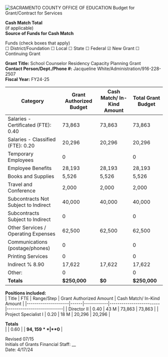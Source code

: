 <!-- Page 1 -->
![SACRAMENTO COUNTY OFFICE OF EDUCATION Budget for Grant/Contract for Services](https://via.placeholder.com/768x992.png?text=SACRAMENTO+COUNTY+OFFICE+OF+EDUCATION+Budget+for+Grant%2FContract+for+Services)

**Cash Match Total**  
(if applicable)  
**Source of Funds for Cash Match**  

Funds (check boxes that apply)  
☐ District/Foundation ☐ Local ☐ State ☐ Federal ☑ New Grant ☐ Continuing Grant  

**Grant Title:** School Counselor Residency Capacity Planning Grant  
**Contact Person/Dept./Phone #:** Jacqueline White/Administration/916-228-2507  
**Fiscal Year:** FY24-25  

| Category                                   | Grant Authorized Budget | Cash Match/ In-Kind Amount | Total Grant Budget |
|--------------------------------------------|-------------------------|----------------------------|--------------------|
| Salaries - Certificated (FTE): 0.40       | 73,863                  | 73,863                     | 73,863             |
| Salaries - Classified (FTE): 0.20          | 20,296                  | 20,296                     | 20,296             |
| Temporary Employees                         | 0                       |                            | 0                  |
| Employee Benefits                           | 28,193                  | 28,193                     | 28,193             |
| Books and Supplies                          | 5,526                   | 5,526                      | 5,526              |
| Travel and Conference                       | 2,000                   | 2,000                      | 2,000              |
| Subcontracts Not Subject to Indirect       | 40,000                  | 40,000                     | 40,000             |
| Subcontracts Subject to Indirect           | 0                       |                            | 0                  |
| Other Services / Operating Expenses         | 62,500                  | 62,500                     | 62,500             |
| Communications (postage/phones)           | 0                       |                            | 0                  |
| Printing Services                           | 0                       |                            | 0                  |
| Indirect % 8.90                            | 17,622                  | 17,622                     | 17,622             |
| Other:                                     | 0                       |                            | 0                  |
| **Totals**                                 | **$250,000**           | **$0**                     | **$250,000**       |

**Positions included:**  
| Title               | FTE  | Range/Step | Grant Authorized Amount | Cash Match/ In-Kind Amount |
|---------------------|------|------------|-------------------------|----------------------------|
| Director II         | 0.40 | 43 M       | 73,863                  | 73,863                     |
| Project Specialist I | 0.20 | 18 M       | 20,296                  | 20,296                     |

**Totals**  
|                     | 0.60 |            | **$94,159**             | **$0**                     |

Revised 07/15  
Initials of Grants Financial Staff: __  
Date: 4/17/24  
